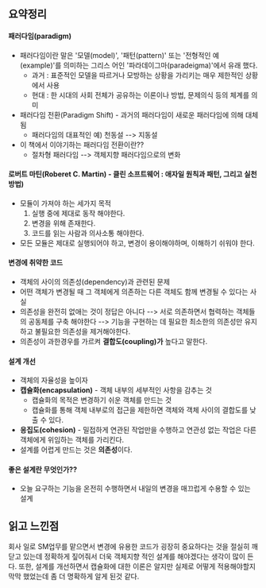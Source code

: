 ## 요약정리

#### 패러다임(paradigm)
- 패러다임이란 말은 '모델(model)', '패턴(pattern)' 또는 '전형적인 예(example)'를 의미하는 그리스 어인 '파라데이그마(paradeigma)'에서 유래 했다.
	- 과거 : 표준적인 모델을 따르거나 모방하는 상황을 가리키는 매우 제한적인 상황에서 사용
	- 현대 : 한 시대의 사회 전체가 공유하는 이론이나 방법, 문제의식 등의 체계를 의미
- 패러다임 전환(Paradigm Shift) - 과거의 패러다임이 새로운 패러다임에 의해 대체됨
	- 패러다임의 대표적인 예) 천동설 --> 지동설
- 이 책에서 이야기하는 패러다임 전환이란??
	- 절차형 패러다임 --> 객체지향 패러다임으로의 변화

#### 로버트 마틴(Roberet C. Martin) - 클린 소프트웨어 : 애자일 원칙과 패턴, 그리고 실천방법)
- 모듈이 가져야 하는 세가지 목적
	1. 실행 중에 제대로 동작 해야한다.
	2. 변경을 위해 존재한다.
	3. 코드를 읽는 사람과 의사소통 해야한다.
- 모든 모듈은 제대로 실행되어야 하고, 변경이 용이해야하며, 이해하기 쉬워야 한다.

#### 변경에 취약한 코드
- 객체의 사이의 의존성(dependency)과 관련된 문제
- 어떤 객체가 변경될 때 그 객체에게 의존하는 다른 객체도 함께 변경될 수 있다는 사실
- 의존성을 완전히 없애는 것이 정답은 아니다 --> 서로 의존하면서 협력하는 객체들의 공동체를 구축 해야한다 --> 기능을 구현하는 데 필요한 최소한의 의존성만 유지하고 불필요한 의존성을 제거해야한다.
- 의존성이 과한경우를 가르켜 **결합도(coupling)가** 높다고 말한다.

#### 설계 개선
- 객체의 자율성을 높이자
- **캡슐화(encapsulation)** - 객체 내부의 세부적인 사항을 감추는 것
	- 캡슐화의 목적은 변경하기 쉬운 객체를 만드는 것
	- 캡슐화를 통해 객체 내부로의 접근을 제한하면 객체와 객체 사이의 결합도를 낮출 수 있다.
- **응집도(cohesion)** - 밀접하게 연관된 작업만을 수행하고 연관성 없는 작업은 다른 객체에게 위임하는 객체를 가리킨다.
- 설계를 어렵게 만드는 것은 **의존성**이다.

#### 좋은 설계란 무엇인가??
- 오늘 요구하는 기능을 온전히 수행하면서 내일의 변경을 매끄럽게 수용할 수 있는 설계



## 읽고 느낀점
회사 일로 SM업무를 맡으면서 변경에 유용한 코드가 굉장히 중요하다는 것을 절실히 깨닫고 있는데 정확하게 짚어줘서 더욱 객체지향 적인 설계를 해야겠다는 생각이 많이 든다.
또한, 설계를 개선하면서 캡슐화에 대한 이론은 알지만 실제로 어떻게 적용해야할지 막막 했었는데 좀 더 명확하게 알게 된것 같다.
